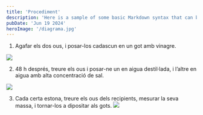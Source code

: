 ```yaml
---
title: 'Procediment'
description: 'Here is a sample of some basic Markdown syntax that can be used when writing Markdown content in Astro.'
pubDate: 'Jun 19 2024'
heroImage: '/diagrama.jpg'
---
```


1.  Agafar els dos ous, i posar-los cadascun en un got amb vinagre.

![](/695C2474-FF35-4DED-AD27-815DB24CEC37.JPG)


2.  48 h després, treure els ous i posar-ne un en aigua destil·lada, i l’altre en aigua amb alta concentració de sal.

![](/7eb1afd2-2a35-4d15-bcd4-99638e7c778a.JPG)


3. Cada certa estona, treure els ous dels recipients, mesurar la seva massa, i tornar-los a dipositar als gots.
![](/IMG_8499.jpeg)

